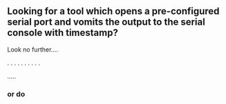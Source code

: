 ## Looking for a tool which opens a pre-configured serial port and vomits the output to the serial console with timestamp?

Look no further....










.
.
.
.
.
.
.
.
.
.

.....


### or do